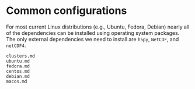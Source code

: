# Common configurations

For most current Linux distributions (e.g., Ubuntu, Fedora, Debian) nearly all of the dependencies can be installed using operating system packages. The only external dependencies we need to install are `h5py`, `NetCDF`, and `netCDF4`.

```{toctree}
clusters.md
ubuntu.md
fedora.md
centos.md
debian.md
macos.md
```
